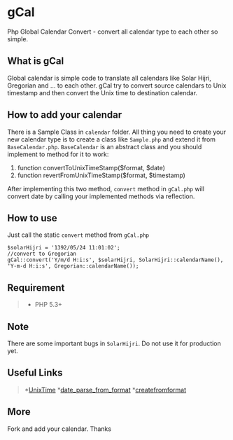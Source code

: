 gCal
====

Php Global Calendar Convert - convert all calendar type to each other so simple.

What is gCal
------------

Global calendar is simple code to translate all calendars like Solar Hijri, Gregorian and ...
to each other. gCal try to convert source calendars to Unix timestamp and then convert the
Unix time to destination calendar.

How to add your calendar
------------------------

There is a Sample Class in `calendar` folder. All thing you need to create your new
calendar type is to create a class like `Sample.php` and extend it from `BaseCalendar.php`.
`BaseCalendar` is an abstract class and you should implement to method for it to work:

1.  function convertToUnixTimeStamp($format, $date)
2.  function revertFromUnixTimeStamp($format, $timestamp)

After implementing this two method, `convert` method in `gCal.php` will convert date
by calling your implemented methods via reflection.

How to use
----------
Just call the static `convert` method from `gCal.php`

    $solarHijri = '1392/05/24 11:01:02';
    //convert to Gregorian
    gCal::convert('Y/m/d H:i:s', $solarHijri, SolarHijri::calendarName(), 'Y-m-d H:i:s', Gregorian::calendarName());


Requirement
-----------

>*   PHP 5.3+

Note
----
There are some important bugs in `SolarHijri`. Do not use it for production yet.

Useful Links
------------
>*[UnixTime](http://en.wikipedia.org/wiki/Unix_time "Unix Time")
>*[date_parse_from_format](http://php.net/manual/en/function.date-parse-from-format.php "date_parse_from_format")
>*[createfromformat](http://php.net/manual/en/datetime.createfromformat.php "createfromformat")

More
----
Fork and add your calendar.
Thanks